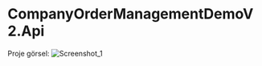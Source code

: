# CompanyOrderManagementDemoV2.Api
Proje görsel:
![Screenshot_1](https://user-images.githubusercontent.com/71527576/219965740-79deb6d1-749b-496d-942e-86b45027e5ab.png)
